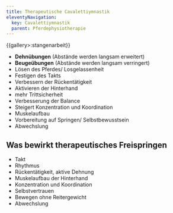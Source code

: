 ```yaml
---
title: Therapeutische Cavalettiymnastik
eleventyNavigation:
  key: Cavalettiymnastik
  parent: Pferdephysiotherapie
---
```

{{gallery>:stangenarbeit}}

*  **Dehnübungen** (Abstände werden langsam erweitert)
*  **Beugeübungen** (Abstände werden langsam verringert)
*  Lösen des Pferdes/ Losgelassenheit
*  Festigen des Takts
*  Verbessern der Rückentätigkeit
*  Aktivieren der Hinterhand
*  mehr Trittsicherheit
*  Verbesserung der Balance
*  Steigert Konzentration und Koordination
*  Muskelaufbau
*  Vorbereitung auf Springen/ Selbstbewusstsein
*  Abwechslung

## Was bewirkt therapeutisches Freispringen

*  Takt
*  Rhythmus
*  Rückentätigkeit, aktive Dehnung
*  Muskelaufbau der Hinterhand
*  Konzentration und Koordination
*  Selbstvertrauen
*  Bewegen ohne Reitergewicht
*  Abwechslung


